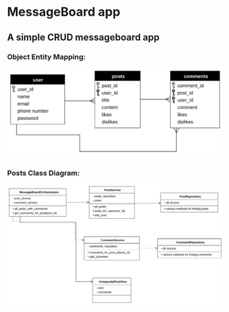 # MessageBoard app

## A simple CRUD messageboard app

### Object Entity Mapping:

![entity-map](docs/entities.svg)

### Posts Class Diagram:

![class-diagram](docs/posts_class_diagram.svg)
